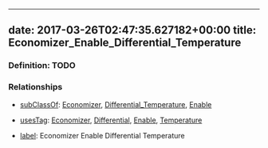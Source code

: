 
---
date: 2017-03-26T02:47:35.627182+00:00
title: Economizer_Enable_Differential_Temperature
---
### Definition: TODO

### Relationships

* [subClassOf](http://www.w3.org/2000/01/rdf-schema#subClassOf): [Economizer](https://brickschema.org/schema/1.0/Brick#Economizer), [Differential_Temperature](https://brickschema.org/schema/1.0/Brick#Differential_Temperature), [Enable](https://brickschema.org/schema/1.0/Brick#Enable)

* [usesTag](https://brickschema.org/schema/1.0/BrickFrame#usesTag): [Economizer](https://brickschema.org/schema/1.0/BrickTag#Economizer), [Differential](https://brickschema.org/schema/1.0/BrickTag#Differential), [Enable](https://brickschema.org/schema/1.0/BrickTag#Enable), [Temperature](https://brickschema.org/schema/1.0/BrickTag#Temperature)

* [label](http://www.w3.org/2000/01/rdf-schema#label): Economizer Enable Differential Temperature
